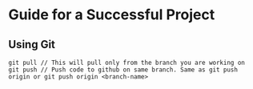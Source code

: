 # Guide for a Successful Project

## Using Git

```
git pull // This will pull only from the branch you are working on
git push // Push code to github on same branch. Same as git push origin or git push origin <branch-name>
```